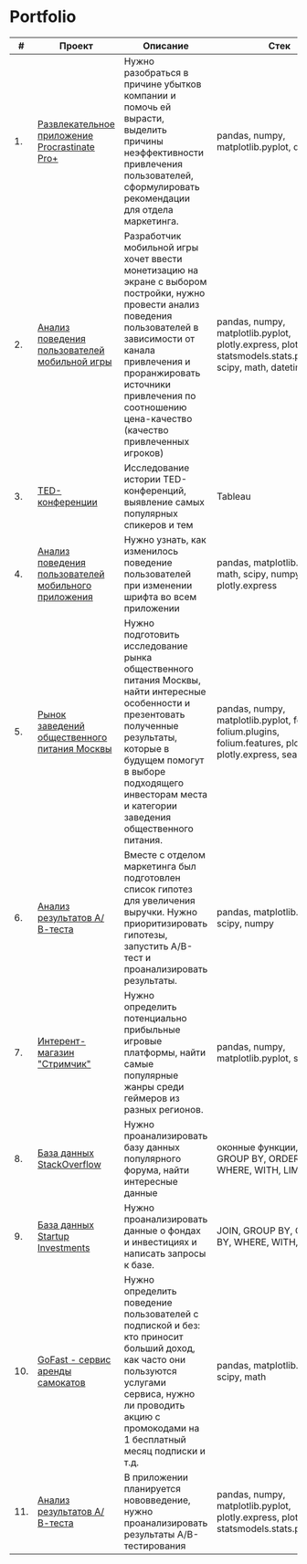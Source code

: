 # Portfolio

| # | Проект | Описание | Стек |
|---|--------|----------|------|
| 1. | [Развлекательное приложение Procrastinate Pro+](https://github.com/TheFutureArtem/Data-Analyst/tree/main/metrics) | Нужно разобраться в причине убытков компании и помочь ей вырасти, выделить причины неэффективности привлечения пользователей, сформулировать рекомендации для отдела маркетинга. | pandas, numpy, matplotlib.pyplot, datetime |
| 2. | [Анализ поведения пользователей мобильной игры](https://github.com/TheFutureArtem/Data-Analyst/tree/main/games_graduated) | Разработчик мобильной игры хочет ввести монетизацию на экране с выбором постройки, нужно провести анализ поведения пользователей в зависимости от канала привлечения и проранжировать источники привлечения по соотношению цена-качество (качество привлеченных игроков) | pandas, numpy, matplotlib.pyplot, plotly.express, plotly, statsmodels.stats.proportion, scipy, math, datetime |
| 3. | [TED-конференции](https://public.tableau.com/app/profile/artem.kovalev/viz/_16923952486160/sheet23) | Исследование истории TED-конференций, выявление самых популярных спикеров и тем | Tableau |
| 4. | [Анализ поведения пользователей мобильного приложения](https://github.com/TheFutureArtem/Data-Analyst/tree/main/AB_tests/A_A_B_test) | Нужно узнать, как изменилось поведение пользователей при изменении шрифта во всем приложении | pandas, matplotlib.pyplot, math, scipy, numpy, plotly.express |
| 5. | [Рынок заведений общественного питания Москвы](https://github.com/TheFutureArtem/Data-Analyst/tree/main/moscow_cafe) | Нужно подготовить исследование рынка общественного питания Москвы, найти интересные особенности и презентовать полученные результаты, которые в будущем помогут в выборе подходящего инвесторам места и категории заведения общественного питания. | pandas, numpy, matplotlib.pyplot, folium, folium.plugins, folium.features, plotly, plotly.express, seaborn |
| 6. | [Анализ результатов А/В-теста](https://github.com/TheFutureArtem/Data-Analyst/tree/main/AB_tests/ab_analys) | Вместе с отделом маркетинга был подготовлен список гипотез для увеличения выручки. Нужно приоритизировать гипотезы, запустить A/B-тест и проанализировать результаты. | pandas, matplotlib.pyplot, scipy, numpy |
| 7. | [Интерент-магазин "Стримчик"](https://github.com/TheFutureArtem/Data-Analyst/tree/main/online_games_store) | Нужно определить потенциально прибыльные игровые платформы, найти самые популярные жанры среди геймеров из разных регионов. | pandas, numpy, matplotlib.pyplot, scipy |
| 8. | [База данных StackOverflow](https://github.com/TheFutureArtem/Data-Analyst/tree/main/SQL/sql_advanced) | Нужно проанализировать базу данных популярного форума, найти интересные данные | оконные функции, JOIN, GROUP BY, ORDER BY, WHERE, WITH, LIMIT |
| 9. | [База данных Startup Investments](https://github.com/TheFutureArtem/Data-Analyst/tree/main/SQL/sql_basics) | Нужно проанализировать данные о фондах и инвестициях и написать запросы к базе. | JOIN, GROUP BY, ORDER BY, WHERE, WITH, LIMIT |
| 10. | [GoFast - сервис аренды самокатов](https://github.com/TheFutureArtem/Data-Analyst/tree/main/statistics) | Нужно определить поведение пользователей с подпиской и без: кто приносит больший доход, как часто они пользуются услугами сервиса, нужно ли проводить акцию с промокодами на 1 бесплатный месяц подписки и т.д. | pandas, matplotlib.pyplot, scipy, math |
| 11.| [Анализ результатов А/В-теста](https://github.com/TheFutureArtem/Data-Analyst/tree/main/AB_tests/ab_test) | В приложении планируется нововведение, нужно проанализировать результаты А/В-тестирования | pandas, numpy, matplotlib.pyplot, plotly.express, plotly, statsmodels.stats.proportion |
